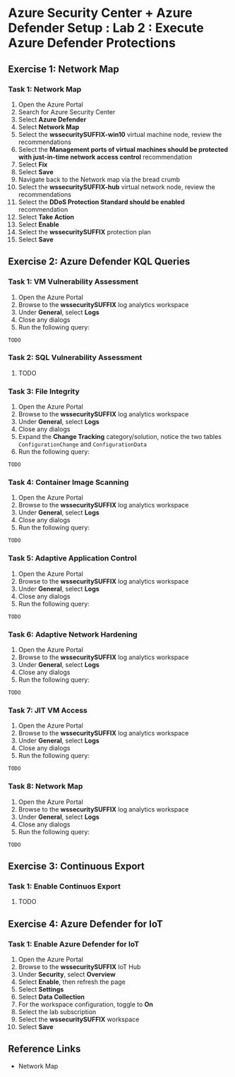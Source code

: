 # Azure Security Center + Azure Defender Setup : Lab 2 : Execute Azure Defender Protections

## Exercise 1: Network Map

### Task 1: Network Map

1. Open the Azure Portal
2. Search for Azure Security Center
3. Select **Azure Defender**
4. Select **Network Map**
5. Select the **wssecuritySUFFIX-win10** virtual machine node, review the recommendations
6. Select the **Management ports of virtual machines should be protected with just-in-time network access control** recommendation
7. Select **Fix**
8. Select **Save**
9. Navigate back to the Network map via the bread crumb
10. Select the **wssecuritySUFFIX-hub** virtual network node, review the recommendations
11. Select the **DDoS Protection Standard should be enabled** recommendation
12. Select **Take Action**
13. Select **Enable**
14. Select the **wssecuritySUFFIX** protection plan
15. Select **Save**

## Exercise 2: Azure Defender KQL Queries

### Task 1: VM Vulnerability Assessment

1. Open the Azure Portal
2. Browse to the **wssecuritySUFFIX** log analytics workspace
3. Under **General**, select **Logs**
4. Close any dialogs
5. Run the following query:

```kql
TODO
```

### Task 2: SQL Vulnerability Assessment

1. TODO

### Task 3: File Integrity

1. Open the Azure Portal
2. Browse to the **wssecuritySUFFIX** log analytics workspace
3. Under **General**, select **Logs**
4. Close any dialogs
5. Expand the **Change Tracking** category/solution, notice the two tables `ConfigurationChange` and `ConfigurationData`
6. Run the following query:

```kql
TODO
```

### Task 4: Container Image Scanning

1. Open the Azure Portal
2. Browse to the **wssecuritySUFFIX** log analytics workspace
3. Under **General**, select **Logs**
4. Close any dialogs
5. Run the following query:

```kql
TODO
```

### Task 5: Adaptive Application Control

1. Open the Azure Portal
2. Browse to the **wssecuritySUFFIX** log analytics workspace
3. Under **General**, select **Logs**
4. Close any dialogs
5. Run the following query:

```kql
TODO
```

### Task 6: Adaptive Network Hardening

1. Open the Azure Portal
2. Browse to the **wssecuritySUFFIX** log analytics workspace
3. Under **General**, select **Logs**
4. Close any dialogs
5. Run the following query:

```kql
TODO
```

### Task 7: JIT VM Access

1. Open the Azure Portal
2. Browse to the **wssecuritySUFFIX** log analytics workspace
3. Under **General**, select **Logs**
4. Close any dialogs
5. Run the following query:

```kql
TODO
```

### Task 8: Network Map

1. Open the Azure Portal
2. Browse to the **wssecuritySUFFIX** log analytics workspace
3. Under **General**, select **Logs**
4. Close any dialogs
5. Run the following query:

```kql
TODO
```

## Exercise 3: Continuous Export

### Task 1: Enable Continuos Export

1. TODO

## Exercise 4: Azure Defender for IoT

### Task 1: Enable Azure Defender for IoT

1. Open the Azure Portal
2. Browse to the **wssecuritySUFFIX** IoT Hub
3. Under **Security**, select **Overview**
4. Select **Enable**, then refresh the page
5. Select **Settings**
6. Select **Data Collection**
7. For the workspace configuration, toggle to **On**
8. Select the lab subscription
9. Select the **wssecuritySUFFIX** workspace
10. Select **Save**

## Reference Links

- Network Map

